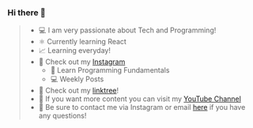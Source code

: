 ### Hi there 👋

<!--
**some-one-who-codez/some-one-who-codez** is a ✨ _special_ ✨ repository because its `README.md` (this file) appears on your GitHub profile.

Here are some ideas to get you started:

- 🔭 I’m currently working on ...
- 🌱 I’m currently learning ...
- 👯 I’m looking to collaborate on ...
- 🤔 I’m looking for help with ...
- 💬 Ask me about ...
- 📫 How to reach me: ...
- 😄 Pronouns: ...
- ⚡ Fun fact: ...
-->

> - 💻 I am very passionate about Tech and Programming!
> - ⚛️ Currently learning React
> - 📈 Learning everyday!
> - 📸 Check out my [Instagram](https://www.instagram.com/some.one.who.codez/)
>   - 🧠 Learn Programming Fundamentals
>   - 💻 Weekly Posts
> - 🔗 Check out my [linktree](https://linktr.ee/some.one.who.codez)!
> - 🔭 If you want more content you can visit my [YouTube Channel](https://www.youtube.com/channel/UCgzDyB6FRT2sNhh0QhB7gtQ)
> - 👯 Be sure to contact me via Instagram or email [here](mailto:tminustech1@gmail.com) if you have any questions!
